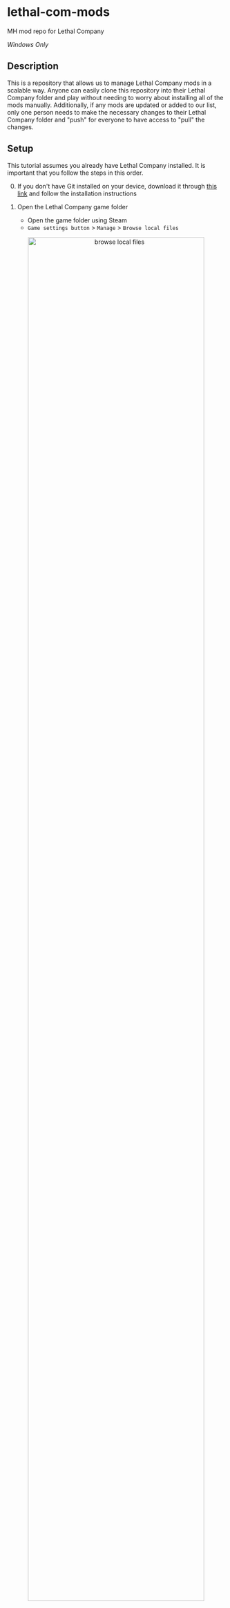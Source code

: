 # lethal-com-mods
MH mod repo for Lethal Company

*Windows Only*

## Description
This is a repository that allows us to manage Lethal Company mods in a scalable way. Anyone can easily clone this repository into their Lethal Company folder and play without needing to worry about installing all of the mods manually. Additionally, if any mods are updated or added to our list, only one person needs to make the necessary changes to their Lethal Company folder and "push" for everyone to have access to "pull" the changes.

## Setup

This tutorial assumes you already have Lethal Company installed. It is important that you follow the steps in this order.

0. If you don't have Git installed on your device, download it through [this link](https://gitforwindows.org) and follow the installation instructions

1. Open the Lethal Company game folder
   - Open the game folder using Steam
   - `Game settings button` > `Manage` > `Browse local files`

<div align="center">
    <img src="./images/browse.png?raw=true" alt="browse local files" width="90%" />
</div><br/>

   - **IMPORTANT** - Ensure you are in the Lethal Company folder, not your Steam library

2. Clear out the game folder
   - Highlight everything, right-click one of the highlighted files, and click the delete button

3. Copy the game folder address to your clipboard
   - In Windows 11 you can right-click the folders bar and click on "Copy Address"

<div align="center">
    <img src="./images/address.png?raw=true" alt="copy folder address" width="500" />
</div><br/>

4. Open your computer's command line
   - Hold the Windows key and press the `r` key
   - Type the word `cmd` into the prompt and click "OK"

5. `cd` into your Lethal Company game folder in the command line
   - Type `cd <address>` into the command line, (pasting in the folder address you copied earlier instead of typing `<address>`)
      - To paste the address after `cd `, you can hold the `Ctrl` key and press the `v` key
   - This is what mine looked like:

<div align="center">
    <img src="./images/cd.png?raw=true" alt="cd to game folder" width="90%" />
</div><br/>

   - Now press the `Enter` key

6. Clone the `lethal-com-mods` repository
   - Type `git clone https://github.com/N8WM/lethal-com-mods.git .` into the command line (feel free to copy and paste that, but don't forget the dot at the end):

<div align="center">
    <img src="./images/clone.png?raw=true" alt="clone the repo" width="90%" />
</div><br/>

   - Press the `Enter` key
   - There should now be some files and folders in the Lethal Company game folder and it should look something like the following image, plus or minus a few items. If the files are not there, the clone command probably failed. Make sure you have Git installed, and the Lethal Company game folder is completely empty before running the command.

<div align="center">
    <img src="./images/repo.png?raw=true" alt="repo structure" width="500" />
</div><br/>

   - You are now done with the command line

7. Uninstall Lethal Company from Steam
   - We did already remove the game files, but Steam still thinks the game is installed
   - `Game settings ` > `Manage` > `Uninstall`

<div align="center">
    <img src="./images/uninstall.png?raw=true" alt="uninstall" width="90%" />
</div><br/>

8. Reinstall Lethal Company
   - Click the install button on Steam and wait for the installation to complete
   - You should now be all set up!

9. Verify it worked
   - Boot up the game and click Online
   - If there is a small image at the bottom left of the screen that says a version number and the word "MOD" after it, the setup was successful

<div align="center">
    <img src="./images/v49.png?raw=true" alt="version mod image" width="500" />
</div><br/>


## Updating / Pulling the most recent changes
If this repository has been updated by someone, you can pull the most recent version pretty easily.
- Open the Lethal Company game folder:
  - `Game settings button` > `Manage` > `Browse local files`
- Double-click the `update.bat` or `update` file (the `.bat` extension may or may not be visible on your computer)
- Your game mods should now be up to date with the repository

If you have merge conflicts, see the next section.

## Resolving merge conflicts
If you have made changes to your own mods that conflict with the updates you are pulling, you may have what is known as "merge conflicts" when pulling the most recent changes. If that is the case and you would like to revert your own changes and update with the most recent changes to this repository, You may do so.
- Follow steps 1, 3, 4, and 5 in the Setup (do not clear out the game folder, skip that step)
- Now with your command line open, type `git stash` and press the `Enter` key
- Now you should be able to run the update script with no issues

## Adding your own mods
Feel free to add your own mods to the Lethal Company game folder like normal, just understand that making changes to existing files on your computer may cause merge conflicts during future updates (see the previous section for details). If you would like to push your own mods or updates to the repository here on GitHub for everyone to use, there are several additional steps you need to follow. You need to create a GitHub account, configure your computer's Git profile, add an SSH key, and either make a pull request on a new branch, or I need to add your GitHub account as a contributor. If you are interested in being a contributor or learning more about this process, send me a Discord DM.
